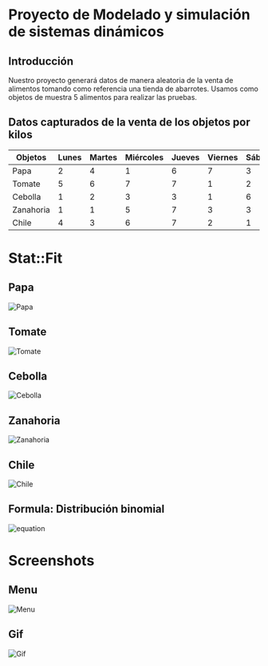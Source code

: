 # Proyecto de Modelado y simulación de sistemas dinámicos

## Introducción
Nuestro proyecto generará datos de manera aleatoria de la venta de alimentos tomando como referencia una tienda de abarrotes. Usamos como objetos de muestra 5 alimentos para realizar las pruebas.

## Datos capturados de la venta de los objetos por kilos
| Objetos   | Lunes | Martes | Miércoles | Jueves | Viernes | Sábado | Domingo |
|-----------|-------|--------|-----------|--------|---------|--------|--------|
| Papa      | 2     | 4      | 1         | 6      | 7       | 3      | 5      |
| Tomate    | 5     | 6      | 7         | 7      | 1       | 2      | 4      |
| Cebolla   | 1     | 2      | 3         | 3      | 1       | 6      | 5      |
| Zanahoria | 1     | 1      | 5         | 7      | 3       | 3      | 4      |
| Chile     | 4     | 3      | 6         | 7      | 2       | 1      | 3      |


# Stat::Fit
## Papa
![Papa](https://i.imgur.com/e6YXI5F.jpg)

## Tomate
![Tomate](https://i.imgur.com/q96Awhe.jpg)

## Cebolla
![Cebolla](https://i.imgur.com/OczFsRn.jpg)

## Zanahoria
![Zanahoria](https://i.imgur.com/7Tr9Vaz.jpg)

## Chile
![Chile](https://i.imgur.com/ng3qrQa.jpg)

## Formula: Distribución binomial
![equation](https://i.imgur.com/Ztujc7P.png)

# Screenshots
## Menu
![Menu](https://i.imgur.com/XAT3C64.png)
## Gif 
![Gif](https://i.imgur.com/9EaK43R.gif)

